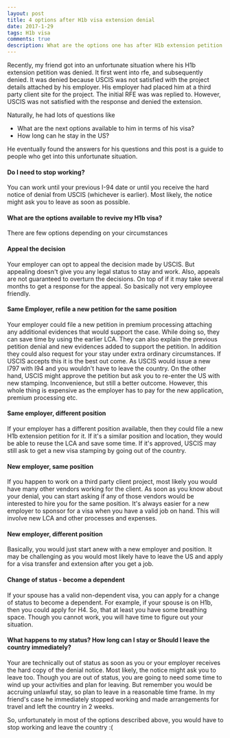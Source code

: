 ```yaml
---
layout: post
title: 4 options after H1b visa extension denial 
date: 2017-1-29
tags: H1b visa
comments: true
description: What are the options one has after H1b extension petition is denied
---
```

Recently, my friend got into an unfortunate situation where his H1b extension petition was denied. It first went into rfe, and subsequently denied. It was denied because USCIS was not satisfied with the project details attached by his employer. His employer had placed him at a third party client site for the project. The initial RFE was was replied to. However, USCIS was not satisfied with the response and denied the extension.

Naturally, he had lots of questions like
- What are the next options available to him in terms of his visa? 
- How long can he stay in the US?

He eventually found the answers for his questions and this post is a guide to people who get into this unfortunate situation. 

#### Do I need to stop working? 
You can work until your previous I-94 date or until you receive the hard notice of denial from USCIS (whichever is earlier). Most likely, the notice might ask you to leave as soon as possible.

#### What are the options available to revive my H1b visa?
There are few options depending on your circumstances

#### Appeal the decision 

Your employer can opt to appeal the decision made by USCIS. But appealing doesn't give you any legal status to stay and work.
Also, appeals are not guaranteed to overturn the decisions. On top of if it may take several months to get a response for the appeal. So basically not very employee friendly. 

#### Same Employer, refile a new petition for the same position

Your employer could file a new petition in premium processing attaching any additional evidences that would support the 
case. While doing so, they can save time by using the earlier LCA. They can also explain the previous petition denial and new evidences added to support the petition. In addition they could also request for your stay under extra ordinary circumstances.
If USCIS accepts this it is the best out come. As USCIS would issue a new I797 with I94 and you wouldn't have to leave the country. On the other hand, USCIS might approve the petition but ask you to re-enter the US with new stamping. Inconvenience, but still a better outcome. However, this whole thing is expensive as the employer has to pay for the new application, premium processing etc. 

#### Same employer, different position

If your employer has a different position available, then they could file a new H1b extension petition for it. 
If it's a similar position and location, they would be able to reuse the LCA and save some time. If it's approved, USCIS may still ask to get a new visa stamping by going out of the country. 

#### New employer, same position

If you happen to work on a third party client project, most likely you would have many other vendors working for the client.
As soon as you know about your denial, you can start asking if any of those vendors would be interested to hire you for the same position. It's always easier for a new employer to sponsor for a visa when you have a valid job on hand. This will involve new LCA and other processes and expenses.

#### New employer, different position

Basically, you would just start anew with a new employer and position. It may be challenging as you would most likely have to leave the US and apply for a visa transfer and extension after you get a job. 

#### Change of status - become a dependent

If your spouse has a valid non-dependent visa, you can apply for a change of status to become a dependent. For example, if your spouse is on H1b, then you could apply for H4. So, that at least you have some breathing space. Though you cannot work, you will have time to figure out your situation.

#### What happens to my status? How long can I stay or Should I leave the country immediately?
Your are technically out of status as soon as you or your employer receives the hard copy of the denial notice. 
Most likely, the notice might ask you to leave too. Though you are out of status, you are going to need some time to wind up your activities and plan for leaving. But remember you would be accruing unlawful stay, so plan to leave in a reasonable time frame. In my friend's case he immediately stopped working and made arrangements for travel and left the country in 2 weeks.

So, unfortunately in most of the options described above, you would have to stop working and leave the country :(
